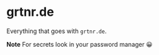 # grtnr.de

Everything that goes with `grtnr.de`.

**Note** For secrets look in your password manager 😀


